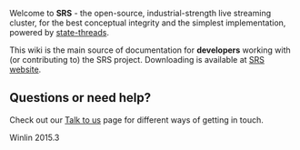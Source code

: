 Welcome to **SRS** - the open-source, industrial-strength live streaming cluster, for the best conceptual integrity and the simplest implementation, powered by [state-threads](st).

This wiki is the main source of documentation for **developers** working with (or contributing to) the SRS project. Downloading is available at [SRS website][website].

## Questions or need help?

Check out our [Talk to us](v1_CN_Contact) page for different ways of getting in touch.

Winlin 2015.3

[st]: https://github.com/winlinvip/state-threads
[website]: http://ossrs.net